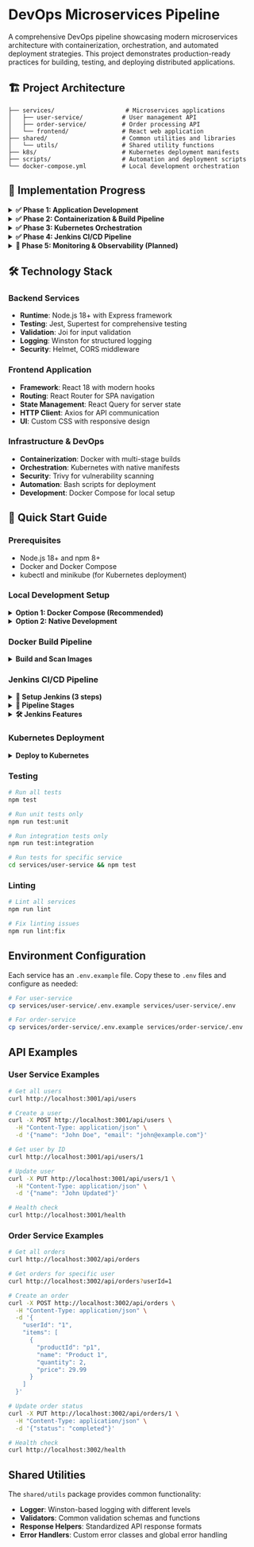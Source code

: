 # DevOps Microservices Pipeline

A comprehensive DevOps pipeline showcasing modern microservices architecture with containerization, orchestration, and automated deployment strategies. This project demonstrates production-ready practices for building, testing, and deploying distributed applications.

## 🏗️ Project Architecture

```
├── services/                    # Microservices applications
│   ├── user-service/           # User management API
│   ├── order-service/          # Order processing API
│   └── frontend/               # React web application
├── shared/                     # Common utilities and libraries
│   └── utils/                  # Shared utility functions
├── k8s/                        # Kubernetes deployment manifests
├── scripts/                    # Automation and deployment scripts
└── docker-compose.yml          # Local development orchestration
```

## 🚀 Implementation Progress

<details>
<summary><strong>✅ Phase 1: Application Development</strong></summary>

### Microservices Architecture
- **User Service** (Node.js + Express)
  - RESTful API for user management
  - CRUD operations with validation
  - Health monitoring endpoints
  - Unit and integration testing
- **Order Service** (Node.js + Express)  
  - Order processing and management
  - Service-to-service communication
  - Business logic validation
  - Comprehensive test coverage
- **Frontend Application** (React)
  - Modern SPA with React Router
  - API integration with backend services
  - Responsive UI components
  - State management with React Query

### Shared Infrastructure
- **Common Utilities Package**
  - Centralized logging with Winston
  - Input validation schemas
  - Standardized response helpers
  - Error handling middleware
- **Testing Framework**
  - Jest for unit testing
  - Supertest for API testing
  - Integration test suites
  - Code coverage reporting

</details>

<details>
<summary><strong>✅ Phase 2: Containerization & Build Pipeline</strong></summary>

### Docker Implementation
- **Multi-stage Dockerfiles**
  - Optimized build processes
  - Security best practices
  - Non-root user implementation
  - Health check integration
- **Container Orchestration**
  - Docker Compose for local development
  - Service networking configuration
  - Volume management
  - Environment variable handling

### Build Automation
- **Image Building Scripts**
  - Semantic versioning strategy
  - Git commit hash tagging
  - Automated build processes
  - Cross-platform compatibility
- **Security Scanning**
  - Trivy vulnerability assessment
  - Automated security reporting
  - Build pipeline integration
  - Critical vulnerability blocking
- **Registry Management**
  - Docker Hub integration
  - Image tagging strategies
  - Push automation scripts
  - Multi-environment support

</details>

<details>
<summary><strong>✅ Phase 3: Kubernetes Orchestration</strong></summary>

### Container Orchestration
- **Kubernetes Manifests**
  - Deployment configurations
  - Service definitions
  - ConfigMap management
  - Resource allocation
- **High Availability Setup**
  - Multi-replica deployments
  - Load balancing configuration
  - Health check probes
  - Auto-restart policies
- **Networking & Ingress**
  - Service mesh configuration
  - External traffic routing
  - SSL/TLS termination
  - Path-based routing

### Scalability Features
- **Horizontal Pod Autoscaling**
  - CPU-based scaling policies
  - Memory utilization monitoring
  - Custom metrics integration
  - Automatic scale-up/down
- **Resource Management**
  - CPU and memory limits
  - Quality of Service classes
  - Node affinity rules
  - Resource quotas

</details>

<details>
<summary><strong>✅ Phase 4: Jenkins CI/CD Pipeline</strong></summary>

### Jenkins Setup
- **Docker-based Jenkins** with local agent support
- **Pipeline as Code** using Jenkinsfile
- **Multi-stage pipeline** with parallel execution
- **Branch-based deployment** (master branch only)

### Pipeline Stages
- **📥 Checkout**: Clone code from GitHub repository
- **📦 Install Dependencies**: npm install for all services
- **🧪 Run Tests**: Parallel testing for all microservices
- **🐳 Build Images**: Smart building based on code changes
- **🔒 Security Scan**: Trivy vulnerability scanning
- **📤 Push Images**: Docker Hub registry integration
- **🚀 Deploy**: Kubernetes deployment automation

### Automation Features
- **Auto-trigger** on code changes (Poll SCM)
- **Smart building** - only build when code changes
- **Script integration** - uses existing build/deploy scripts
- **Error handling** - continues pipeline on non-critical failures

</details>

<details>
<summary><strong>🔄 Phase 5: Monitoring & Observability (Planned)</strong></summary>

### Metrics & Monitoring
- Prometheus metrics collection
- Grafana dashboard setup
- Alert manager configuration
- Custom business metrics

### Logging & Tracing
- Centralized logging with ELK stack
- Distributed tracing
- Log aggregation and analysis
- Performance monitoring

</details>

## 🛠️ Technology Stack

### Backend Services
- **Runtime**: Node.js 18+ with Express framework
- **Testing**: Jest, Supertest for comprehensive testing
- **Validation**: Joi for input validation
- **Logging**: Winston for structured logging
- **Security**: Helmet, CORS middleware

### Frontend Application
- **Framework**: React 18 with modern hooks
- **Routing**: React Router for SPA navigation
- **State Management**: React Query for server state
- **HTTP Client**: Axios for API communication
- **UI**: Custom CSS with responsive design

### Infrastructure & DevOps
- **Containerization**: Docker with multi-stage builds
- **Orchestration**: Kubernetes with native manifests
- **Security**: Trivy for vulnerability scanning
- **Automation**: Bash scripts for deployment
- **Development**: Docker Compose for local setup

## 🚀 Quick Start Guide

### Prerequisites
- Node.js 18+ and npm 8+
- Docker and Docker Compose
- kubectl and minikube (for Kubernetes deployment)

### Local Development Setup

<details>
<summary><strong>Option 1: Docker Compose (Recommended)</strong></summary>

```bash
# Clone and setup
git clone <repository-url>
cd microservices-devops-pipeline

# Build and run all services
docker-compose up --build

# Access applications
# Frontend: http://localhost:3000
# User API: http://localhost:3001/api/users
# Order API: http://localhost:3002/api/orders
```

</details>

<details>
<summary><strong>Option 2: Native Development</strong></summary>

```bash
# Install dependencies
npm install --workspaces

# Run services in separate terminals
cd services/user-service && npm run dev     # Port 3001
cd services/order-service && npm run dev    # Port 3002  
cd frontend && npm start                     # Port 3000
```

</details>

### Docker Build Pipeline

<details>
<summary><strong>Build and Scan Images</strong></summary>

```bash
# Build images with versioning
./scripts/build-images.sh v1.0.0

# Security scanning
./scripts/scan-images.sh

# Push to registry (optional)
./scripts/push-images.sh v1.0.0 docker.io your-username
```

</details>

### Jenkins CI/CD Pipeline

<details>
<summary><strong>🚀 Setup Jenkins (3 steps)</strong></summary>

```bash
# 1. Start Jenkins with Docker
cd jenkins
chmod +x jenkins-setup.sh
./jenkins-setup.sh

# 2. Access Jenkins Web UI
# URL: http://localhost:8080
# Password: Copy from terminal output

# 3. Create Pipeline Job
# - New Item → Pipeline
# - Name: devops-pipeline-github
# - Definition: Pipeline script from SCM
# - Repository: https://github.com/toannd021104/Devops-Pipeline
# - Script Path: Jenkinsfile.simple
```

</details>

<details>
<summary><strong>🔄 Pipeline Stages</strong></summary>

The Jenkins pipeline automatically:

1. **📥 Checkout** - Clone code from GitHub
2. **📦 Install Dependencies** - npm install for all services  
3. **🧪 Run Tests** - Parallel testing (user-service, order-service, frontend)
4. **🐳 Build Images** - Smart Docker builds (only when code changes)
5. **🔒 Security Scan** - Trivy vulnerability scanning
6. **📤 Push Images** - Docker Hub (master branch only)
7. **🚀 Deploy** - Kubernetes deployment (master branch only)

**Auto-trigger**: Pipeline runs automatically every 2 minutes when code changes detected.

</details>

<details>
<summary><strong>🛠️ Jenkins Features</strong></summary>

- **Smart Building**: Only builds services with code changes
- **Branch Protection**: Push/Deploy only on master branch
- **Script Integration**: Uses existing `scripts/` for build/deploy
- **Error Handling**: Continues pipeline on non-critical failures
- **Local Agent**: Runs on your machine (has Node.js, Docker, kubectl)

**View Pipeline**: Jenkins Dashboard → devops-pipeline-github → Build History

</details>

### Kubernetes Deployment

<details>
<summary><strong>Deploy to Kubernetes</strong></summary>

```bash
# Start local cluster
minikube start

# Deploy all services
chmod +x scripts/deploy-k8s.sh
./scripts/deploy-k8s.sh

# Access via ingress
echo "$(minikube ip) microservices.local" | sudo tee -a /etc/hosts
# Visit: http://microservices.local
```

</details>

### Testing

```bash
# Run all tests
npm test

# Run unit tests only
npm run test:unit

# Run integration tests only
npm run test:integration

# Run tests for specific service
cd services/user-service && npm test
```

### Linting

```bash
# Lint all services
npm run lint

# Fix linting issues
npm run lint:fix
```

## Environment Configuration

Each service has an `.env.example` file. Copy these to `.env` files and configure as needed:

```bash
# For user-service
cp services/user-service/.env.example services/user-service/.env

# For order-service
cp services/order-service/.env.example services/order-service/.env
```

## API Examples

### User Service Examples

```bash
# Get all users
curl http://localhost:3001/api/users

# Create a user
curl -X POST http://localhost:3001/api/users \
  -H "Content-Type: application/json" \
  -d '{"name": "John Doe", "email": "john@example.com"}'

# Get user by ID
curl http://localhost:3001/api/users/1

# Update user
curl -X PUT http://localhost:3001/api/users/1 \
  -H "Content-Type: application/json" \
  -d '{"name": "John Updated"}'

# Health check
curl http://localhost:3001/health
```

### Order Service Examples

```bash
# Get all orders
curl http://localhost:3002/api/orders

# Get orders for specific user
curl http://localhost:3002/api/orders?userId=1

# Create an order
curl -X POST http://localhost:3002/api/orders \
  -H "Content-Type: application/json" \
  -d '{
    "userId": "1",
    "items": [
      {
        "productId": "p1",
        "name": "Product 1",
        "quantity": 2,
        "price": 29.99
      }
    ]
  }'

# Update order status
curl -X PUT http://localhost:3002/api/orders/1 \
  -H "Content-Type: application/json" \
  -d '{"status": "completed"}'

# Health check
curl http://localhost:3002/health
```

## Shared Utilities

The `shared/utils` package provides common functionality:

- **Logger**: Winston-based logging with different levels
- **Validators**: Common validation schemas and functions
- **Response Helpers**: Standardized API response formats
- **Error Handlers**: Custom error classes and global error handling
